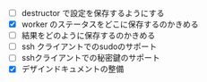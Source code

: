 - [ ] destructor で設定を保存するようにする
- [x] worker のステータスをどこに保存するのかきめる
- [ ] 結果をどのように保存するのかきめる
- [ ] ssh クライアントでのsudoのサポート
- [ ] sshクライアントでの秘密鍵のサポート
- [x] デザインドキュメントの整備
